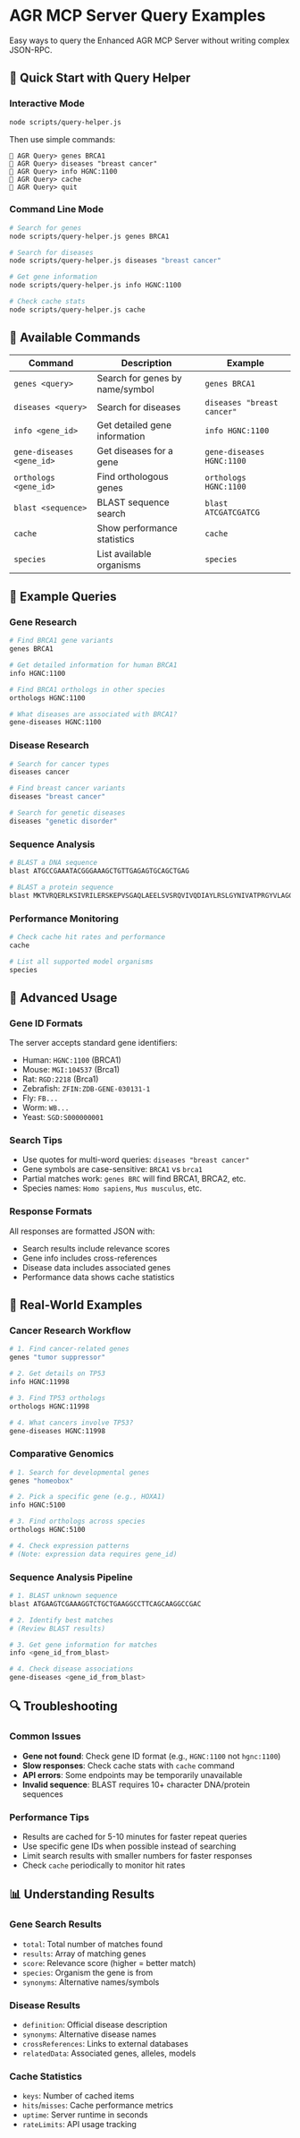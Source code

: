 # AGR MCP Server Query Examples

Easy ways to query the Enhanced AGR MCP Server without writing complex JSON-RPC.

## 🚀 Quick Start with Query Helper

### Interactive Mode
```bash
node scripts/query-helper.js
```

Then use simple commands:
```
🧬 AGR Query> genes BRCA1
🧬 AGR Query> diseases "breast cancer"  
🧬 AGR Query> info HGNC:1100
🧬 AGR Query> cache
🧬 AGR Query> quit
```

### Command Line Mode
```bash
# Search for genes
node scripts/query-helper.js genes BRCA1

# Search for diseases
node scripts/query-helper.js diseases "breast cancer"

# Get gene information
node scripts/query-helper.js info HGNC:1100

# Check cache stats
node scripts/query-helper.js cache
```

## 📖 Available Commands

| Command | Description | Example |
|---------|-------------|---------|
| `genes <query>` | Search for genes by name/symbol | `genes BRCA1` |
| `diseases <query>` | Search for diseases | `diseases "breast cancer"` |
| `info <gene_id>` | Get detailed gene information | `info HGNC:1100` |
| `gene-diseases <gene_id>` | Get diseases for a gene | `gene-diseases HGNC:1100` |
| `orthologs <gene_id>` | Find orthologous genes | `orthologs HGNC:1100` |
| `blast <sequence>` | BLAST sequence search | `blast ATCGATCGATCG` |
| `cache` | Show performance statistics | `cache` |
| `species` | List available organisms | `species` |

## 🧪 Example Queries

### Gene Research
```bash
# Find BRCA1 gene variants
genes BRCA1

# Get detailed information for human BRCA1
info HGNC:1100

# Find BRCA1 orthologs in other species  
orthologs HGNC:1100

# What diseases are associated with BRCA1?
gene-diseases HGNC:1100
```

### Disease Research
```bash
# Search for cancer types
diseases cancer

# Find breast cancer variants
diseases "breast cancer"

# Search for genetic diseases
diseases "genetic disorder"
```

### Sequence Analysis
```bash
# BLAST a DNA sequence
blast ATGCCGAAATACGGGAAAGCTGTTGAGAGTGCAGCTGAG

# BLAST a protein sequence  
blast MKTVRQERLKSIVRILERSKEPVSGAQLAEELSVSRQVIVQDIAYLRSLGYNIVATPRGYVLAGG
```

### Performance Monitoring
```bash
# Check cache hit rates and performance
cache

# List all supported model organisms
species
```

## 🔧 Advanced Usage

### Gene ID Formats
The server accepts standard gene identifiers:
- Human: `HGNC:1100` (BRCA1)
- Mouse: `MGI:104537` (Brca1)
- Rat: `RGD:2218` (Brca1)
- Zebrafish: `ZFIN:ZDB-GENE-030131-1`
- Fly: `FB...`
- Worm: `WB...`
- Yeast: `SGD:S000000001`

### Search Tips
- Use quotes for multi-word queries: `diseases "breast cancer"`
- Gene symbols are case-sensitive: `BRCA1` vs `brca1`
- Partial matches work: `genes BRC` will find BRCA1, BRCA2, etc.
- Species names: `Homo sapiens`, `Mus musculus`, etc.

### Response Formats
All responses are formatted JSON with:
- Search results include relevance scores
- Gene info includes cross-references  
- Disease data includes associated genes
- Performance data shows cache statistics

## 🎯 Real-World Examples

### Cancer Research Workflow
```bash
# 1. Find cancer-related genes
genes "tumor suppressor"

# 2. Get details on TP53
info HGNC:11998

# 3. Find TP53 orthologs
orthologs HGNC:11998

# 4. What cancers involve TP53?
gene-diseases HGNC:11998
```

### Comparative Genomics
```bash
# 1. Search for developmental genes
genes "homeobox"

# 2. Pick a specific gene (e.g., HOXA1)
info HGNC:5100

# 3. Find orthologs across species
orthologs HGNC:5100

# 4. Check expression patterns
# (Note: expression data requires gene_id)
```

### Sequence Analysis Pipeline
```bash
# 1. BLAST unknown sequence
blast ATGAAGTCGAAAGGTCTGCTGAAGGCCTTCAGCAAGGCCGAC

# 2. Identify best matches
# (Review BLAST results)

# 3. Get gene information for matches
info <gene_id_from_blast>

# 4. Check disease associations
gene-diseases <gene_id_from_blast>
```

## 🔍 Troubleshooting

### Common Issues
- **Gene not found**: Check gene ID format (e.g., `HGNC:1100` not `hgnc:1100`)
- **Slow responses**: Check cache stats with `cache` command
- **API errors**: Some endpoints may be temporarily unavailable
- **Invalid sequence**: BLAST requires 10+ character DNA/protein sequences

### Performance Tips
- Results are cached for 5-10 minutes for faster repeat queries
- Use specific gene IDs when possible instead of searching
- Limit search results with smaller numbers for faster responses
- Check `cache` periodically to monitor hit rates

## 📊 Understanding Results

### Gene Search Results
- `total`: Total number of matches found
- `results`: Array of matching genes
- `score`: Relevance score (higher = better match)
- `species`: Organism the gene is from
- `synonyms`: Alternative names/symbols

### Disease Results  
- `definition`: Official disease description
- `synonyms`: Alternative disease names
- `crossReferences`: Links to external databases
- `relatedData`: Associated genes, alleles, models

### Cache Statistics
- `keys`: Number of cached items
- `hits`/`misses`: Cache performance metrics
- `uptime`: Server runtime in seconds
- `rateLimits`: API usage tracking